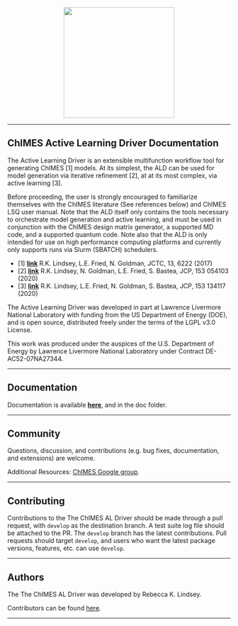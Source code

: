 <p style="text-align:center;">
    <img src="./doc/ChIMES_Github_logo-2.png" alt="" width="250"/>
</p>
<hr>

ChIMES Active Learning Driver Documentation
------------------------------------------------

The Active Learning Driver is an extensible multifunction workflow tool for generating ChIMES [1] models. At its simplest, the ALD can be used for model generation via iterative refinement [2], at at its most complex, via active learning [3].

Before proceeding, the user is strongly encouraged to familiarize themselves with the ChIMES literature (See references below) and ChIMES LSQ user manual. Note that the ALD itself only contains the tools necessary to orchestrate model generation and active learning, and must be used in conjunction with the ChIMES design matrix generator, a supported MD code, and a supported quantum code. Note also that the ALD is only intended for use on high performance computing platforms and currently only supports runs via Slurm (SBATCH) schedulers. 

* [1] [**link**](https://doi.org/10.1021/acs.jctc.7b00867) R.K. Lindsey, L.E. Fried, N. Goldman, JCTC, 13, 6222 (2017)
* [2] [**link**](https://doi.org/10.1063/5.0012840) R.K. Lindsey, N. Goldman, L.E. Fried, S. Bastea, JCP, 153 054103 (2020)
* [3] [**link**](https://doi.org/10.1063/5.0021965) R.K. Lindsey, L.E. Fried, N. Goldman, S. Bastea, JCP, 153 134117 (2020)

The Active Learning Driver was developed in part at Lawrence Livermore National Laboratory with funding from the US Department of Energy (DOE), and is open source, distributed freely under the terms of the LGPL v3.0 License.

This work was produced under the auspices of the U.S. Department of Energy by Lawrence Livermore National Laboratory under Contract DE-AC52-07NA27344.


<hr>

Documentation
----------------

Documentation is available [**here**](https://https://al-driver.readthedocs.io/en/latest/), and in the doc folder.

<hr>

Community
------------------------

Questions, discussion, and contributions (e.g. bug fixes, documentation, and extensions) are welcome. 

Additional Resources: [ChIMES Google group](https://groups.google.com/g/chimes_software).

<hr>

Contributing
------------------------

Contributions to the The ChIMES AL Driver should be made through a pull request, with ``develop`` as the destination branch. A test suite log file should be attached to the PR.  The `develop` branch has the latest contributions. Pull requests should target `develop`, and users who want the latest package versions, features, etc. can use `develop`.

<hr>


Authors
----------------

The The ChIMES AL Driver was developed by Rebecca K. Lindsey.

Contributors can be found [here](https://github.com/rk-lindsey/al_driver/graphs/contributors).

<hr>

<!--- Citing
<!--- ----------------
<!--- 
<!--- See [the documentation](https://chimes-calculator.readthedocs.io/en/latest/citing.html) for guidance on referencing ChIMES and the ChIMES calculator in <> a publication.

<hr>

License
----------------

The ChIMES AL Driver is distributed under terms of [LGPL v3.0 License](https://github.com/rk-lindsey/chimes_calculator/blob/main/LICENSE). This work was produced under the auspices of the U.S. Department of Energy by Lawrence Livermore National Laboratory under Contract DE-AC52-07NA27344. LLNL-CODE-839335
